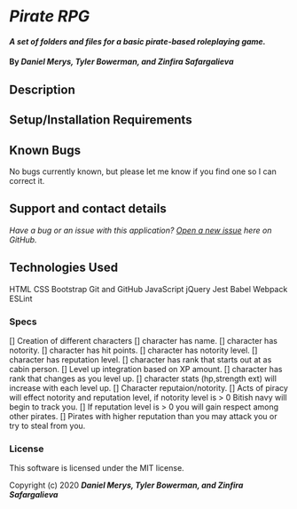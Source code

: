 # _Pirate RPG_

#### _A set of folders and files for a basic pirate-based roleplaying game._

#### By _**Daniel Merys, Tyler Bowerman, and Zinfira Safargalieva**_

## Description


## Setup/Installation Requirements



## Known Bugs

No bugs currently known, but please let me know if you find one so I can correct it.
 
## Support and contact details

_Have a bug or an issue with this application? [Open a new issue](https://github.com/dkmerys/pirateRPG/issues) here on GitHub._

## Technologies Used

HTML
CSS
Bootstrap
Git and GitHub
JavaScript
jQuery
Jest
Babel
Webpack
ESLint

### Specs
[] Creation of different characters
   [] character has name.
   [] character has notority.
   [] character has hit points.
   [] character has notority level.
   [] character has reputation level.
   [] character has rank that starts out at as cabin person. 
[] Level up integration based on XP amount. 
   [] character has rank that changes as you level up.
   [] character stats (hp,strength ext) will increase with each level up.
[] Character reputaion/notority. 
   [] Acts of piracy will effect notority and reputation level, if notority level is > 0 Bitish navy will begin to track you. 
   [] If reputation level is > 0 you will gain respect among other pirates. 
   [] Pirates with higher reputation than you may attack you or try to steal from you. 



### License

This software is licensed under the MIT license.

Copyright (c) 2020 **_Daniel Merys, Tyler Bowerman, and Zinfira Safargalieva_**